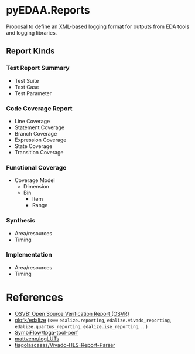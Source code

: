 # pyEDAA.Reports

Proposal to define an XML-based logging format for outputs from EDA tools and logging libraries.

## Report Kinds

### Test Report Summary

* Test Suite
* Test Case
* Test Parameter

### Code Coverage Report

* Line Coverage
* Statement Coverage
* Branch Coverage
* Expression Coverage
* State Coverage
* Transition Coverage

### Functional Coverage

* Coverage Model
  * Dimension
  * Bin
    * Item
    * Range

### Synthesis

* Area/resources
* Timing

### Implementation

* Area/resources
* Timing

# References

- [OSVB: Open Source Verification Report (OSVR)](https://umarcor.github.io/osvb/apis/logging.html#open-source-verification-report)
- [olofk/edalize](https://github.com/olofk/edalize/) (see `edalize.reporting`, `edalize.vivado_reporting`, `edalize.quartus_reporting`, `edalize.ise_reporting`, ...)
- [SymbiFlow/fpga-tool-perf](https://github.com/SymbiFlow/fpga-tool-perf)
- [mattvenn/logLUTs](https://github.com/mattvenn/logLUTs)
- [tiagolascasas/Vivado-HLS-Report-Parser](https://github.com/tiagolascasas/Vivado-HLS-Report-Parser)
